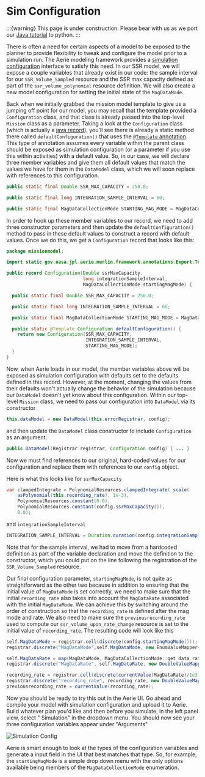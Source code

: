 # Sim Configuration

:::{warning}
This page is under construction. Please bear with us as we port
our [Java tutorial](https://nasa-ammos.github.io/aerie-docs/tutorials/mission-modeling/introduction/) to python.
:::

There is often a need for certain aspects of a model to be exposed to the planner to provide flexibility to tweak and
configure the model prior to a simulation run. The Aerie modeling framework provides
a [simulation configuration](https://ammos.nasa.gov/aerie-docs/mission-modeling/configuration/) interface to satisfy
this need. In our SSR model, we will expose a couple variables that already exist in our code: the sample interval for
our `SSR_Volume_Sampled` resource and the SSR max capacity defined as part of the `ssr_volume_polynomial` resource
definition. We will also create a new model configuration for setting the initial state of the `MagDataMode`.

Back when we initially grabbed the mission model template to give us a jumping off point for our model, you may recall
that the template provided a `Configuration` class, and that class is already passed into the top-level `Mission` class
as a parameter. Taking a look at the `Configuration` class (which is actually
a [java record](https://www.baeldung.com/java-record-vs-final-class)), you'll see there is already a static method there
called `defaultConfiguration()` that uses
the [`@Template` annotation](https://ammos.nasa.gov/aerie-docs/mission-modeling/parameters/#export-template). This type
of annotation assumes every variable within the parent class should be exposed as simulation configuration (or a
parameter if you use this within activities) with a default value. So, in our case, we will declare three member
variables and give them all default values that match the values we have for them in the `DataModel` class, which we
will soon replace with references to this configuration.

```java
public static final Double SSR_MAX_CAPACITY = 250.0;

public static final long INTEGRATION_SAMPLE_INTERVAL = 60;

public static final MagDataCollectionMode STARTING_MAG_MODE = MagDataCollectionMode.OFF;
```

In order to hook up these member variables to our record, we need to add three constructor parameters and then update
the `defaultConfiguration()` method to pass in these default values to construct a record with default values. Once we
do this, we get a `Configuration` record that looks like this:

```java
package missionmodel;

import static gov.nasa.jpl.aerie.merlin.framework.annotations.Export.Template;

public record Configuration(Double ssrMaxCapacity,
                            long integrationSampleInterval,
                            MagDataCollectionMode startingMagMode) {

  public static final Double SSR_MAX_CAPACITY = 250.0;

  public static final long INTEGRATION_SAMPLE_INTERVAL = 60;

  public static final MagDataCollectionMode STARTING_MAG_MODE = MagDataCollectionMode.OFF;

  public static @Template Configuration defaultConfiguration() {
    return new Configuration(SSR_MAX_CAPACITY,
                             INTEGRATION_SAMPLE_INTERVAL,
                             STARTING_MAG_MODE);
  }
}
```

Now, when Aerie loads in our model, the member variables above will be exposed as simulation configuration with defaults
set to the defaults defined in this record. However, at the moment, changing the values from their defaults won't
actually change the behavior of the simulation because our `DataModel` doesn't yet know about this configuration. Within
our top-level `Mission` class, we need to pass our configuration into `DataModel` via its constructor

```java
this.dataModel = new DataModel(this.errorRegistrar, config);
```

and then update the `DataModel` class constructor to include `Configuration` as an argument:

```java
public DataModel(Registrar registrar, Configuration config) { ... }
```

Now we must find references to our original, hard-coded values for our configuration and replace them with references to
our `config` object.

Here is what this looks like for `ssrMaxCapacity`

```java
var clampedIntegrate = PolynomialResources.clampedIntegrate( scale(
    asPolynomial(this.recording_rate), 1e-3),
    PolynomialResources.constant(0.0),
    PolynomialResources.constant(config.ssrMaxCapacity()),
    0.0);
```

and `integrationSampleInterval`

```java
INTEGRATION_SAMPLE_INTERVAL = Duration.duration(config.integrationSampleInterval(), Duration.SECONDS);
```

Note that for the sample interval, we had to move from a hardcoded definition as part of the variable declaration and
move the definition to the constructor, which you could put on the line following the registration of
the `SSR_Volume_Sampled` resource.

Our final configuration parameter, `startingMagMode`, is not quite as straightforward as the other two because in
addition to ensuring that the initial value of `MagDataMode` is set correctly, we need to make sure that the
initial `recording_rate` also takes into account the `MagDataRate` associated with the initial `MagDataMode`. We can
achieve this by switching around the order of construction so that the `recording_rate` is defined after the mag mode and
rate. We also need to make sure the `previousrecording_rate` used to compute our `ssr_volume_upon_rate_change` resource is
set to the initial value of `recording_rate`. The resulting code will look like this

```java
self.MagDataMode = registrar.cell(discrete(config.startingMagMode()));
registrar.discrete("MagDataMode",self.MagDataMode, new EnumValueMapper<>(MagDataCollectionMode.class));

self.MagDataRate = map(MagDataMode, MagDataCollectionMode::get_data_rate);
registrar.discrete("MagDataRate", self.MagDataRate, new DoubleValueMapper());

recording_rate = registrar.cell(discrete(currentValue(MagDataRate)/1e3));
registrar.discrete("recording_rate", recording_rate, new DoubleValueMapper());
previousrecording_rate = currentValue(recording_rate);
```

Now you should be ready to try this out in the Aerie UI. Go ahead and compile your model with simulation configuration
and upload it to Aerie. Build whatever plan you'd like and then before you simulate, in the left panel view, select "
Simulation" in the dropdown menu. You should now see your three configuration variables appear under "Arguments"

![Simulation Config](assets/Simulation_Config.png)

Aerie is smart enough to look at the types of the configuration variables and generate a input field in the UI that best
matches that type. So, for example, the `startingMagMode` is a simple drop down menu with the only options available
being members of the `MagDataCollectionMode` enumeration.
